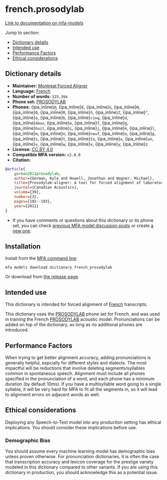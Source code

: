 
# french.prosodylab

[Link to documentation on mfa-models](https://mfa-models.readthedocs.io/en/main/dictionary/french_prosodylab.html)

Jump to section:

- [Dictionary details](#dictionary-details)
- [Intended use](#intended-use)
- [Performance Factors](#performance-factors)
- [Ethical considerations](#ethical-considerations)

## Dictionary details

- **Maintainer:** [Montreal Forced Aligner](https://montreal-forced-aligner.readthedocs.io/)
- **Language:** [French](https://en.wikipedia.org/wiki/French_language)
- **Number of words:** `125,394`
- **Phone set:** [PROSODYLAB](https://github.com/prosodylab/prosodylab.dictionaries)
- **Phones:** {ipa_inline}`@`, {ipa_inline}`E`, {ipa_inline}`G`, {ipa_inline}`N`, {ipa_inline}`O`, {ipa_inline}`R`, {ipa_inline}`S`, {ipa_inline}`Z`, {ipa_inline}`^`, {ipa_inline}`a`, {ipa_inline}`b`, {ipa_inline}`cinq`, {ipa_inline}`d`, {ipa_inline}`deux`, {ipa_inline}`e`, {ipa_inline}`f`, {ipa_inline}`g`, {ipa_inline}`huit`, {ipa_inline}`i`, {ipa_inline}`j`, {ipa_inline}`k`, {ipa_inline}`l`, {ipa_inline}`m`, {ipa_inline}`n`, {ipa_inline}`neuf`, {ipa_inline}`o`, {ipa_inline}`p`, {ipa_inline}`s`, {ipa_inline}`t`, {ipa_inline}`to`, {ipa_inline}`u`, {ipa_inline}`un`, {ipa_inline}`v`, {ipa_inline}`w`, {ipa_inline}`x`, {ipa_inline}`y`, {ipa_inline}`z`
- **License:** [CC BY 4.0](https://github.com/MontrealCorpusTools/mfa-models/tree/main/dictionary/french/PROSODYLAB/v2.0.0/LICENSE)
- **Compatible MFA version:** `v2.0.0`
- **Citation:**

```bibtex
@article{
	gorman2011prosodylab,
	author={Gorman, Kyle and Howell, Jonathan and Wagner, Michael},
	title={Prosodylab-aligner: A tool for forced alignment of laboratory speech},
	journal={Canadian Acoustics},
	volume={39},
	number={3},
	pages={192--193},
	year={2011}
}
```

- If you have comments or questions about this dictionary or its phone set, you can check [previous MFA model discussion posts](https://github.com/MontrealCorpusTools/mfa-models/discussions?discussions_q=French+PROSODYLAB+dictionary+v2.0.0) or create [a new one](https://github.com/MontrealCorpusTools/mfa-models/discussions/new).

## Installation

Install from the [MFA command line](https://montreal-forced-aligner.readthedocs.io/en/latest/user_guide/models/index.html):

```
mfa models download dictionary french_prosodylab
```

Or download from [the release page](https://github.com/MontrealCorpusTools/mfa-models/releases/tag/dictionary-french_prosodylab-v2.0.0).

## Intended use

This dictionary is intended for forced alignment of [French](https://en.wikipedia.org/wiki/French_language) transcripts.

This dictionary uses the [PROSODYLAB](https://github.com/prosodylab/prosodylab.dictionaries) phone set for French, and was used in training the French [PROSODYLAB](https://github.com/prosodylab/prosodylab.dictionaries) acoustic model.
Pronunciations can be added on top of the dictionary, as long as no additional phones are introduced.

## Performance Factors

When trying to get better alignment accuracy, adding pronunciations is generally helpful, espcially for different styles and dialects.  The most impactful will be reductions that
involve deleting segments/syllables common in spontaneous speech.  Alignment must include all phones specified in the pronunciation of a word, and each phone has
a minimum duration (by default 10ms). If you have a multisyllable word going to a single syllable, it will be very hard for MFA to fit all the segments in,
so it will lead to alignment errors on adjacent words as well.

## Ethical considerations

Deploying any Speech-to-Text model into any production setting has ethical implications. You should consider these implications before use.

### Demographic Bias

You should assume every machine learning model has demographic bias unless proven otherwise.
For pronunciation dictionaries, it is often the case that transcription accuracy and lexicon coverage for the prestige variety modeled in this dictionary compared to other variants.
If you are using this dictionary in production, you should acknowledge this as a potential issue.
